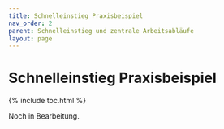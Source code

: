 ```yaml
---
title: Schnelleinstieg Praxisbeispiel
nav_order: 2
parent: Schnelleinstieg und zentrale Arbeitsabläufe
layout: page
---
```


# Schnelleinstieg Praxisbeispiel
{% include toc.html %}

Noch in Bearbeitung.
